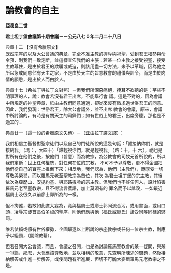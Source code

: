 # 論教會的自主


**亞德良二世**

**君士坦丁堡會議第十期會議－－公元八七０年二月二十八日**





典章十二	【沒有希臘原文】	
既然宗座的以及大公會議的典章，完全不准主教的握陞與祝聖，受到君王權勢與命令預，則我們一致定斷，並這樣宣佈我們的主張：若某一位主教之接受視聖，接受
主教尊住，是由於君王的欺騙或威迫，則該用盡一切方法，來予以革職，因為他之所以急或同意佔有天主之家，不是由於天主的旨意教會的禮儀與訓令，而是由於肉
情的願慾，是出於人而由於人。

典章十七（希拉丁與拉丁文對照）－但我們所深惡痛絕，掩耳不欲聽的是：芋些不明事理的人，說：教會若沒有君王出席，不能舉行會
議。這是不對的，因為會議中所規定的神聖典章，祇由主教們同意通過，卻從來沒有徵求過世俗君王的同意。因此，我們發現：世俗君王，除大公會議外，並不出席
教會的會議，原來，會議中所討論的，有時是有關天主的司鐸們；如有世俗上的君王，出席旁聽，那也是不適宜的…

典章廿一（這一段的希臘原文失傳）－（茲由拉丁譯文譯）：

我們相信主基督對聖宗徒們以及自己的門徒所說的這幾句話：「誰接納你們，就是接納我」（瑪：，大四十）「誰輕視你們，就是輕視我」（路：十，十
六），祂也是對所有在他們之後，按他們（旨意）而為教宗，為公教會的司牧元首所說的，所以我們定斷：世上任何權勢，對任何在位的宗教， 
不可不予以尊敬，更不得企圖把他們從自己的寶座上推倒下來；相反地，我們認為，他們（主教們），應享受一切尊敬與榮譽，而以羅馬元老至聖教宗為首位，其次
為君士坦丁堡的宗主教，其後依次為亞歷山、安提約基、與耶路撒冷的宗主教。但我們也不許任何人，設計陷害羅馬元老至聖教宗，且不得流言蜚語，加上莫須有的
罪名而予以詆毀，一如最近福周士及很久以前廖士郭所為的一樣。

但不拘誰，若敢如此膽大妄為，竟與福周士或廖士郭同流合污，或用書面，或用口頭，凌辱宗徒首長伯多祿的聖座，則他們應與他（福氏或廖氏）該受同等同樣的懲罰。

誰若仗賴或擁有世俗權勢，企圖驅逐以上所說的宗座教宗或任何一位宗主教，則應予以絕罰，（開除教藉）。

但若召開大公會議，而且，會議之召開，也是為討論羅馬聖教會的某一疑問，與某一爭論，那麼，大會應該尊敬地，並以相稱的敬意，先查明所陳述的問題，然後接納解答或作進一步解答，或使問題有所進展，但切不可膽大妄斷羅馬元老教宗之不是。

